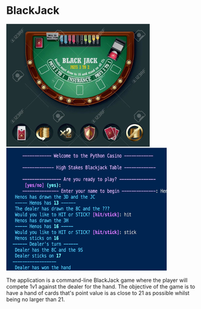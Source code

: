 # BlackJack

<p>
  <img src="assets/table.webp" width="380" alt="accessibility text">
  <img src="assets/screenshot.png" width="425" height = "326" alt="accessibility text">
</p>
The application is a command-line BlackJack game where the player will compete 1v1 against the dealer for the hand.  
The objective of the game is to have a hand of cards that's point value is as close to 21 as possible whilst being
no larger than 21.
